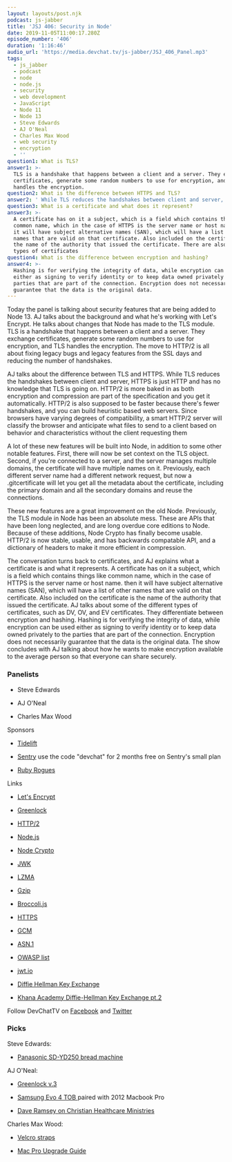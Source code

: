 ```yaml
---
layout: layouts/post.njk
podcast: js-jabber
title: 'JSJ 406: Security in Node'
date: 2019-11-05T11:00:17.280Z
episode_number: '406'
duration: '1:16:46'
audio_url: 'https://media.devchat.tv/js-jabber/JSJ_406_Panel.mp3'
tags:
  - js_jabber
  - podcast
  - node
  - node.js
  - security
  - web development
  - JavaScript
  - Node 11
  - Node 13
  - Steve Edwards
  - AJ O'Neal
  - Charles Max Wood
  - web security
  - encryption
  - ''
question1: What is TLS?
answer1: >-
  TLS is a handshake that happens between a client and a server. They exchange
  certificates, generate some random numbers to use for encryption, and TLS
  handles the encryption.
question2: What is the difference between HTTPS and TLS?
answer2: ' While TLS reduces the handshakes between client and server, HTTPS is just HTTP and has no knowledge that TLS is going on.'
question3: What is a certificate and what does it represent?
answer3: >-
  A certificate has on it a subject, which is a field which contains things like
  common name, which in the case of HTTPS is the server name or host name. then
  it will have subject alternative names (SAN), which will have a list of other
  names that are valid on that certificate. Also included on the certificate is
  the name of the authority that issued the certificate. There are also multiple
  types of certificates
question4: What is the difference between encryption and hashing?
answer4: >-
  Hashing is for verifying the integrity of data, while encryption can be used
  either as signing to verify identity or to keep data owned privately to the
  parties that are part of the connection. Encryption does not necessarily
  guarantee that the data is the original data.
---
```

Today the panel is talking about security features that are being added to Node 13. AJ talks about the background and what he's working with Let's Encrypt. He talks about changes that Node has made to the TLS module. TLS is a handshake that happens between a client and a server. They exchange certificates, generate some random numbers to use for encryption, and TLS handles the encryption. The move to HTTP/2 is all about fixing legacy bugs and legacy features from the SSL days and reducing the number of handshakes.

AJ talks about the difference between TLS and HTTPS. While TLS reduces the handshakes between client and server, HTTPS is just HTTP and has no knowledge that TLS is going on. HTTP/2 is more baked in as both encryption and compression are part of the specification and you get it automatically. HTTP/2 is also supposed to be faster because there's fewer handshakes, and you can build heuristic based web servers. Since browsers have varying degrees of compatibility, a smart HTTP/2 server will classify the browser and anticipate what files to send to a client based on behavior and characteristics without the client requesting them

A lot of these new features will be built into Node, in addition to some other notable features. First, there will now be set context on the TLS object. Second, if you're connected to a server, and the server manages multiple domains, the certificate will have multiple names on it. Previously, each different server name had a different network request, but now a .gitcertificate will let you get all the metadata about the certificate, including the primary domain and all the secondary domains and reuse the connections. 

These new features are a great improvement on the old Node. Previously, the TLS module in Node has been an absolute mess. These are APIs that have been long neglected, and are long overdue core editions to Node. Because of these additions, Node Crypto has finally become usable. HTTP/2 is now stable, usable, and has backwards compatable API, and a dictionary of headers to make it more efficient in compression.

The conversation turns back to certificates, and AJ explains what a certificate is and what it represents. A certificate has on it a subject, which is a field which contains things like common name, which in the case of HTTPS is the server name or host name. then it will have subject alternative names (SAN), which will have a list of other names that are valid on that certificate. Also included on the certificate is the name of the authority that issued the certificate. AJ talks about some of the different types of certificates, such as DV, OV, and EV certificates. They differentiate between encryption and hashing. Hashing is for verifying the integrity of data, while encryption can be used either as signing to verify identity or to keep data owned privately to the parties that are part of the connection. Encryption does not necessarily guarantee that the data is the original data. The show concludes with AJ talking about how he wants to make encryption available to the average person so that everyone can share securely. 

### Panelists

* Steve Edwards

* AJ O'Neal

* Charles Max Wood

Sponsors

* [Tidelift](https://tidelift.com/)

* [Sentry](http://sentry.io/) use the code "devchat" for 2 months free on Sentry's small plan

* [Ruby Rogues](https://devchat.tv/ruby-rogues/)

Links

* [Let's Encrypt](https://letsencrypt.org/)

* [Greenlock](https://www.npmjs.com/package/greenlock)

* [HTTP/2](https://en.wikipedia.org/wiki/HTTP/2)

* [Node.js](https://nodejs.org/)

* [Node Crypto](https://nodejs.org/api/crypto.html)

* [JWK](https://tools.ietf.org/html/rfc7517)

* [LZMA](https://www.7-zip.org/sdk.html)

* [Gzip](https://www.gzip.org/)

* [Broccoli.js](https://broccoli.build/)

* [HTTPS](https://support.google.com/webmasters/answer/6073543?hl=en)

* [GCM](https://developers.google.com/cloud-messaging)

* [ASN.1](https://www.itu.int/en/ITU-T/asn1/Pages/introduction.aspx)

* [OWASP list](https://www.cloudflare.com/learning/security/threats/owasp-top-10/)

* [jwt.io](https://jwt.io/)

* [Diffie Hellman Key Exchange](https://en.wikipedia.org/wiki/Diffie%E2%80%93Hellman_key_exchange)

* [Khana Academy Diffie-Hellman Key Exchange pt.2](https://www.khanacademy.org/computing/computer-science/cryptography/modern-crypt/v/diffie-hellman-key-exchange-part-2)

Follow DevChatTV on [Facebook](https://www.facebook.com/DevChattv/?__tn__=%2Cd%2CP-R&eid=ARDBDrBnK71PDmx_8gE_IeIEo5SnM7cyzylVBjAwfaOo1ck_6q3GXuRBfaUQZaWVvFGyEVjrhDwnS_tV) and [Twitter](https://twitter.com/devchattv?lang=en)

### Picks

Steve Edwards:

* [Panasonic SD-YD250 bread machine](https://shop.panasonic.com/microwave-and-kitchen/kitchen-appliances/bread-makers/SD-YD250.html)

AJ O'Neal:

* [Greenlock v.3](https://git.rootprojects.org/root/greenlock.js)

* [Samsung Evo 4 TOB ](https://www.amazon.com/Samsung-Inch-Internal-MZ-76E4T0B-AM/dp/B07864XY8B/ref=as_li_ss_tl??ie=UTF8&qid=1548462018&sr=8-1&linkCode=ll1&tag=devchattv-20&linkId=f06bfe7482dca8bb751ed6d7cc86e2ab&language=en_US)paired with 2012 Macbook Pro

* [Dave Ramsey on Christian Healthcare Ministries](https://www.youtube.com/watch?v=RAjgCUcqXAM)

Charles Max Wood: 

* [Velcro straps](https://amzn.to/2W5Nthd?ie=UTF8&qid=1548462018&sr=8-1&linkCode=ll1&tag=devchattv-20&linkId=f06bfe7482dca8bb751ed6d7cc86e2ab&language=en_US)

* [Mac Pro Upgrade Guide](http://blog.greggant.com/posts/2018/05/07/definitive-mac-pro-upgrade-guide.html)
